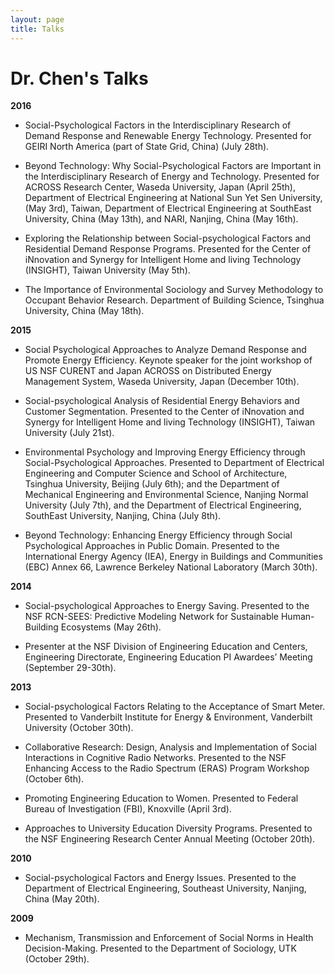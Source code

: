 ```yaml
---
layout: page
title: Talks
---
```

# Dr. Chen's Talks #

**2016**

+ Social-Psychological Factors in the Interdisciplinary Research of Demand Response and Renewable Energy Technology. Presented for GEIRI North America (part of State Grid, China) (July 28th).

+ Beyond Technology: Why Social-Psychological Factors are Important in the Interdisciplinary Research of Energy and Technology. Presented for ACROSS Research Center, Waseda University, Japan (April 25th), Department of Electrical Engineering at National Sun Yet Sen University, (May 3rd), Taiwan, Department of Electrical Engineering at SouthEast University, China (May 13th), and NARI, Nanjing, China (May 16th).

+ Exploring the Relationship between Social-psychological Factors and Residential Demand Response Programs. Presented for the Center of iNnovation and Synergy for Intelligent Home and living Technology (INSIGHT), Taiwan University (May 5th).

+ The Importance of Environmental Sociology and Survey Methodology to Occupant Behavior Research. Department of Building Science, Tsinghua University, China (May 18th).

**2015**

+ Social Psychological Approaches to Analyze Demand Response and Promote Energy Efficiency. Keynote speaker for the joint workshop of US NSF CURENT and Japan ACROSS on Distributed Energy Management System, Waseda University, Japan  (December 10th).

+ Social-psychological Analysis of Residential Energy Behaviors and Customer Segmentation. Presented to the Center of iNnovation and Synergy for Intelligent Home and living Technology (INSIGHT), Taiwan University  (July 21st). 
	
+ Environmental Psychology and Improving Energy Efficiency through Social-Psychological Approaches. Presented to Department of Electrical Engineering and Computer Science and School of Architecture, Tsinghua University, Beijing (July 6th); and the Department of Mechanical Engineering and Environmental Science, Nanjing Normal University (July 7th), and the Department of Electrical Engineering, SouthEast University, Nanjing, China (July 8th).  


+ Beyond Technology: Enhancing Energy Efficiency through Social Psychological Approaches in Public Domain. Presented to the International Energy Agency (IEA), Energy in Buildings and Communities (EBC) Annex 66, Lawrence Berkeley National Laboratory (March 30th).

**2014**

+ Social-psychological Approaches to Energy Saving. Presented to the NSF RCN-SEES: Predictive Modeling Network for Sustainable Human-Building Ecosystems (May 26th).

+ Presenter at the NSF Division of Engineering Education and Centers, Engineering Directorate, Engineering Education PI Awardees’ Meeting (September 29-30th).

**2013** 

+ Social-psychological Factors Relating to the Acceptance of Smart Meter. Presented to Vanderbilt Institute for Energy & Environment, Vanderbilt University (October 30th).

+ Collaborative Research: Design, Analysis and Implementation of Social Interactions in Cognitive Radio Networks. Presented to the NSF Enhancing Access to the Radio Spectrum (ERAS) Program Workshop (October 6th).

+ Promoting Engineering Education to Women. Presented to Federal Bureau of Investigation (FBI), Knoxville (April 3rd). 

+ Approaches to University Education Diversity Programs. Presented to the NSF Engineering Research Center Annual Meeting (October 20th). 

**2010**

+ Social-psychological Factors and Energy Issues. Presented to the Department of Electrical Engineering, Southeast University, Nanjing, China (May 20th).

**2009**

+ Mechanism, Transmission and Enforcement of Social Norms in Health Decision-Making. Presented to the Department of Sociology, UTK (October 29th).
